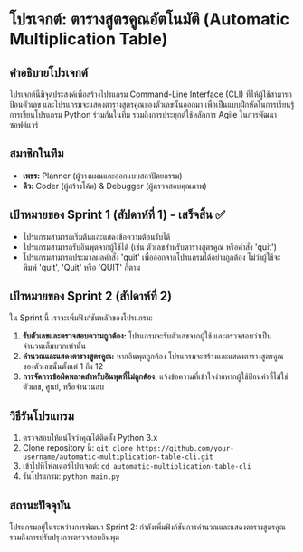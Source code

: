 # โปรเจกต์: ตารางสูตรคูณอัตโนมัติ (Automatic Multiplication Table)

## คำอธิบายโปรเจกต์
โปรเจกต์นี้มีจุดประสงค์เพื่อสร้างโปรแกรม Command-Line Interface (CLI) ที่ให้ผู้ใช้สามารถป้อนตัวเลข และโปรแกรมจะแสดงตารางสูตรคูณของตัวเลขนั้นออกมา เพื่อเป็นแบบฝึกหัดในการเรียนรู้การเขียนโปรแกรม Python ร่วมกันในทีม รวมถึงการประยุกต์ใช้หลักการ Agile ในการพัฒนาซอฟต์แวร์

## สมาชิกในทีม
*   **เพชร:** Planner (ผู้วางแผนและออกแบบสถาปัตยกรรม)
*   **ดิว:** Coder (ผู้สร้างโค้ด) & Debugger (ผู้ตรวจสอบคุณภาพ)

## เป้าหมายของ Sprint 1 (สัปดาห์ที่ 1) - **เสร็จสิ้น** ✅
*   โปรแกรมสามารถเริ่มต้นและแสดงข้อความต้อนรับได้
*   โปรแกรมสามารถรับอินพุตจากผู้ใช้ได้ (เช่น ตัวเลขสำหรับตารางสูตรคูณ หรือคำสั่ง 'quit')
*   โปรแกรมสามารถประมวลผลคำสั่ง 'quit' เพื่อออกจากโปรแกรมได้อย่างถูกต้อง ไม่ว่าผู้ใช้จะพิมพ์ 'quit', 'Quit' หรือ 'QUIT' ก็ตาม

## เป้าหมายของ Sprint 2 (สัปดาห์ที่ 2)
ใน Sprint นี้ เราจะเพิ่มฟังก์ชันหลักของโปรแกรม:
1.  **รับตัวเลขและตรวจสอบความถูกต้อง:** โปรแกรมจะรับตัวเลขจากผู้ใช้ และตรวจสอบว่าเป็นจำนวนเต็มบวกเท่านั้น
2.  **คำนวณและแสดงตารางสูตรคูณ:** หากอินพุตถูกต้อง โปรแกรมจะสร้างและแสดงตารางสูตรคูณของตัวเลขนั้นตั้งแต่ 1 ถึง 12
3.  **การจัดการข้อผิดพลาดสำหรับอินพุตที่ไม่ถูกต้อง:** แจ้งข้อความที่เข้าใจง่ายหากผู้ใช้ป้อนค่าที่ไม่ใช่ตัวเลข, ศูนย์, หรือจำนวนลบ

## วิธีรันโปรแกรม
1.  ตรวจสอบให้แน่ใจว่าคุณได้ติดตั้ง Python 3.x
2.  Clone repository นี้:
    `git clone https://github.com/your-username/automatic-multiplication-table-cli.git`
3.  เข้าไปที่โฟลเดอร์โปรเจกต์:
    `cd automatic-multiplication-table-cli`
4.  รันโปรแกรม:
    `python main.py`

## สถานะปัจจุบัน
โปรแกรมอยู่ในระหว่างการพัฒนา Sprint 2: กำลังเพิ่มฟังก์ชันการคำนวณและแสดงตารางสูตรคูณ รวมถึงการปรับปรุงการตรวจสอบอินพุต
